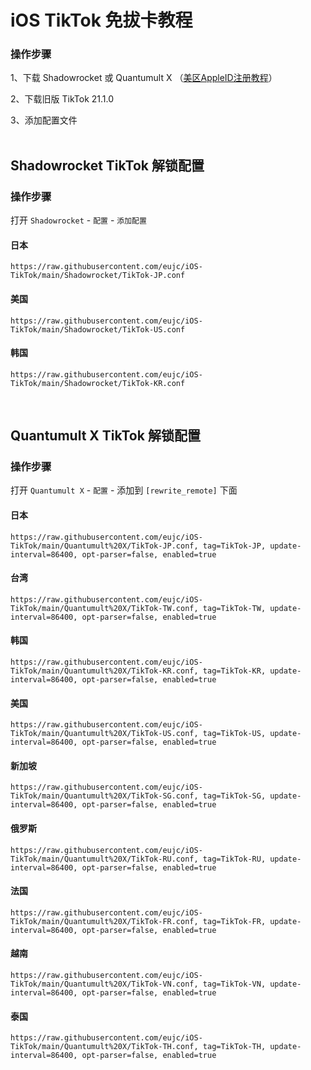 # iOS TikTok 免拔卡教程

### 操作步骤

1、下载 Shadowrocket 或 Quantumult X   （<a href="https://youtu.be/pObtHYCRcrs" target="_blank">美区AppleID注册教程</a>）

2、下载旧版 TikTok 21.1.0

3、添加配置文件<br><br>

## Shadowrocket TikTok 解锁配置

### 操作步骤

打开 <code>Shadowrocket</code> - <code>配置</code> - <code>添加配置</code>

#### 日本
    https://raw.githubusercontent.com/eujc/iOS-TikTok/main/Shadowrocket/TikTok-JP.conf
    
#### 美国
    https://raw.githubusercontent.com/eujc/iOS-TikTok/main/Shadowrocket/TikTok-US.conf
    
#### 韩国
    https://raw.githubusercontent.com/eujc/iOS-TikTok/main/Shadowrocket/TikTok-KR.conf
    
<br>

## Quantumult X TikTok 解锁配置

### 操作步骤

打开 <code>Quantumult X</code> - <code>配置</code> - 添加到 <code>[rewrite_remote]</code> 下面

#### 日本
    https://raw.githubusercontent.com/eujc/iOS-TikTok/main/Quantumult%20X/TikTok-JP.conf, tag=TikTok-JP, update-interval=86400, opt-parser=false, enabled=true
    
#### 台湾
    https://raw.githubusercontent.com/eujc/iOS-TikTok/main/Quantumult%20X/TikTok-TW.conf, tag=TikTok-TW, update-interval=86400, opt-parser=false, enabled=true
    
#### 韩国
    https://raw.githubusercontent.com/eujc/iOS-TikTok/main/Quantumult%20X/TikTok-KR.conf, tag=TikTok-KR, update-interval=86400, opt-parser=false, enabled=true    

#### 美国
    https://raw.githubusercontent.com/eujc/iOS-TikTok/main/Quantumult%20X/TikTok-US.conf, tag=TikTok-US, update-interval=86400, opt-parser=false, enabled=true
    
#### 新加坡
    https://raw.githubusercontent.com/eujc/iOS-TikTok/main/Quantumult%20X/TikTok-SG.conf, tag=TikTok-SG, update-interval=86400, opt-parser=false, enabled=true
    
#### 俄罗斯
    https://raw.githubusercontent.com/eujc/iOS-TikTok/main/Quantumult%20X/TikTok-RU.conf, tag=TikTok-RU, update-interval=86400, opt-parser=false, enabled=true
    
#### 法国
    https://raw.githubusercontent.com/eujc/iOS-TikTok/main/Quantumult%20X/TikTok-FR.conf, tag=TikTok-FR, update-interval=86400, opt-parser=false, enabled=true
    
#### 越南
    https://raw.githubusercontent.com/eujc/iOS-TikTok/main/Quantumult%20X/TikTok-VN.conf, tag=TikTok-VN, update-interval=86400, opt-parser=false, enabled=true
    
#### 泰国
    https://raw.githubusercontent.com/eujc/iOS-TikTok/main/Quantumult%20X/TikTok-TH.conf, tag=TikTok-TH, update-interval=86400, opt-parser=false, enabled=true
    
    

